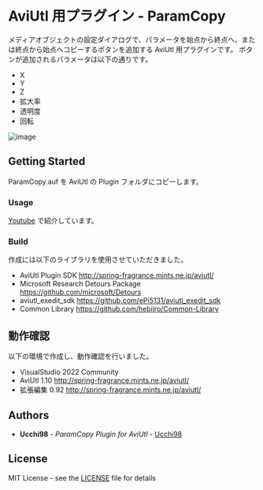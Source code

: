# AviUtl 用プラグイン - ParamCopy

メディアオブジェクトの設定ダイアログで、パラメータを始点から終点へ、または終点から始点へコピーするボタンを追加する AviUtl 用プラグインです。
ボタンが追加されるパラメータは以下の通りです。

* X
* Y
* Z
* 拡大率
* 透明度
* 回転

![image](https://github.com/Ucchi98/AviUtlPlugins/assets/6383346/292165da-280e-4764-86b3-33cbed3079e7)

## Getting Started

ParamCopy.auf を AviUtl の Plugin フォルダにコピーします。

### Usage

[Youtube](https://youtu.be/_NBoxS0pcmQ?si=__gKhMlJ5Fd1LdDB) で紹介しています。

### Build

作成には以下のライブラリを使用させていただきました。

- AviUtl Plugin SDK http://spring-fragrance.mints.ne.jp/aviutl/
- Microsoft Research Detours Package https://github.com/microsoft/Detours
- aviutl_exedit_sdk https://github.com/ePi5131/aviutl_exedit_sdk
- Common Library https://github.com/hebiiro/Common-Library

## 動作確認

以下の環境で作成し、動作確認を行いました。

- VisualStudio 2022 Community
- AviUtl 1.10 http://spring-fragrance.mints.ne.jp/aviutl/
- 拡張編集 0.92 http://spring-fragrance.mints.ne.jp/aviutl/

## Authors

- **Ucchi98** - *ParamCopy Plugin for AviUtl* - [Ucchi98](https://github.com/Ucchi98)

## License

MIT License - see the [LICENSE](LICENSE.txt) file for details

